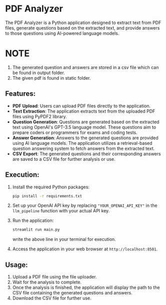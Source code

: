# PDF Analyzer

The PDF Analyzer is a Python application designed to extract text from PDF files, generate questions based on the extracted text, and provide answers to those questions using AI-powered language models.

# NOTE
1. The generated question and answers are stored in a csv file which can be found in output folder.
2. The given pdf is found in static folder.

## Features:

- **PDF Upload**: Users can upload PDF files directly to the application.
- **Text Extraction**: The application extracts text from the uploaded PDF files using PyPDF2 library.
- **Question Generation**: Questions are generated based on the extracted text using OpenAI's GPT-3.5 language model. These questions aim to prepare coders or programmers for exams and coding tests.
- **Answer Generation**: Answers to the generated questions are provided using AI language models. The application utilizes a retrieval-based question answering system to fetch answers from the extracted text.
- **CSV Export**: The generated questions and their corresponding answers are saved to a CSV file for further analysis or use.

## Execution:

1. Install the required Python packages:

    ```bash
    pip install -r requirements.txt
    ```

2. Set up your OpenAI API key by replacing `"YOUR_OPENAI_API_KEY"` in the `llm_pipeline` function with your actual API key.

3. Run the application:

    ```bash
    streamlit run main.py
    ```
    write the above line in your terminal for execution.

4. Access the application in your web browser at `http://localhost:8501`.

## Usage:

1. Upload a PDF file using the file uploader.
2. Wait for the analysis to complete.
3. Once the analysis is finished, the application will display the path to the CSV file containing the generated questions and answers.
4. Download the CSV file for further use.



